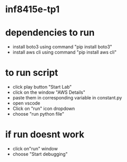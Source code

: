 # inf8415e-tp1

# dependencies to run

- install boto3 using command "pip install boto3"
- install aws cli using command "pip install aws cli"

# to run script

- click play button "Start Lab"
- click on the window "AWS Details"
- paste them in corresponding variable in constant.py
- open vscode
- Click on "run" icon dropdown
- choose "run python file"

# if run doesnt work

- click on"run" window
- choose "Start debugging"
